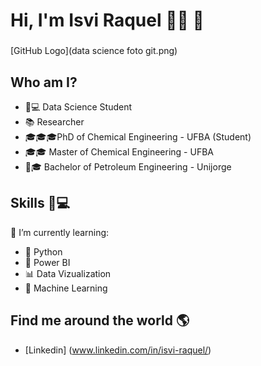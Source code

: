 # **Hi, I'm Isvi Raquel** 👩‍💻 👋
###
[GitHub Logo](data science foto git.png)

## Who am I?

* 👩💻 Data Science Student
* 📚 Researcher
* 🎓🎓🎓PhD of Chemical Engineering - UFBA (Student)
* 🎓🎓 Master of Chemical Engineering - UFBA
* 👩🎓 Bachelor of Petroleum Engineering - Unijorge

## Skills 👩💻 

🌱 I’m currently learning:
* 🐍 Python
* 🧮 Power BI
* 📊 Data Vizualization
* 🔮 Machine Learning

## Find me around the world :earth_americas:
* [Linkedin] (www.linkedin.com/in/isvi-raquel/)
